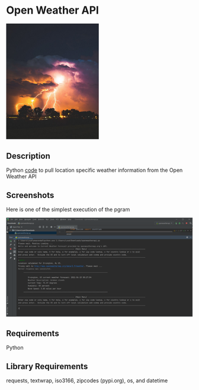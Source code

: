 # Open Weather API


<img src="images/weather.jpg" width ="250">

## Description

Python [code](code/openweatherapi.py) to pull location specific weather information from the Open Weather API

## Screenshots

Here is one of the simplest execution of the pgram

<img src="images/capture_example.PNG">

## Requirements

Python

## Library Requirements

requests, textwrap, iso3166, zipcodes (pypi.org), os, and datetime